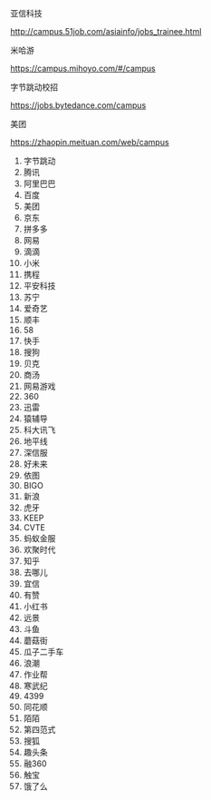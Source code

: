 亚信科技

http://campus.51job.com/asiainfo/jobs_trainee.html

米哈游

https://campus.mihoyo.com/#/campus

字节跳动校招

https://jobs.bytedance.com/campus

美团

https://zhaopin.meituan.com/web/campus

1. 字节跳动
2. 腾讯
3. 阿里巴巴
4. 百度
5. 美团
6. 京东
7. 拼多多
8. 网易
9. 滴滴
10. 小米
11. 携程
12. 平安科技
13. 苏宁
14. 爱奇艺
15. 顺丰
16. 58
17. 快手
18. 搜狗
19. 贝克
20. 商汤
21. 网易游戏
22. 360
23. 迅雷
24. 猿辅导
25. 科大讯飞
26. 地平线
27. 深信服
28. 好未来
29. 依图
30. BIGO
31. 新浪
32. 虎牙
33. KEEP
34. CVTE
35. 蚂蚁金服
36. 欢聚时代
37. 知乎
38. 去哪儿
39. 宜信
40. 有赞
41. 小红书
42. 远景
43. 斗鱼
44. 蘑菇街
45. 瓜子二手车
46. 浪潮
47. 作业帮
48. 寒武纪
49. 4399
50. 同花顺
51. 陌陌
52. 第四范式
53. 搜狐
54. 趣头条
55. 融360
56. 触宝
57. 饿了么